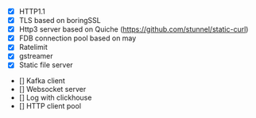 - [x] HTTP1.1
- [x] TLS based on boringSSL
- [x] Http3 server based on Quiche (https://github.com/stunnel/static-curl)
- [x] FDB connection pool based on may
- [x] Ratelimit
- [x] gstreamer
- [x] Static file server
- [] Kafka client
- [] Websocket server
- [] Log with clickhouse
- [] HTTP client pool
